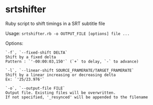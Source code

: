 # srtshifter

Ruby script to shift timings in a SRT subtitle file

Usage: `srtshifter.rb -o OUTPUT_FILE [options] file ...`

Options:
	
	`-f`, `--fixed-shift DELTA`
	Shift by a fixed delta
	Pattern : `'-00:00:03,150'` (`+` to delay, `-` to advance)

	`-l`, `--linear-shift SOURCE_FRAMERATE/TARGET_FRAMERATE`
	Shift by a linear increasing or decreasing delta
	Ex: `'25/23.976'`

	`-o`, `--output-file FILE`
	Output file. Existing files will be overwritten.
	If not specified, '_resynced' will be appended to the filename